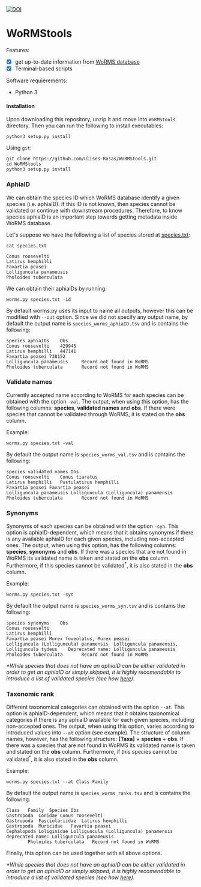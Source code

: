 [![DOI](https://zenodo.org/badge/204058054.svg)](https://zenodo.org/badge/latestdoi/204058054)

# WoRMStools


Features:

- [x] get up-to-date information from [WoRMS database](http://www.marinespecies.org)
- [x] Terminal-based scripts

Software requierements:
* Python 3

#### Installation

Upon downloading this repository, unzip it and move into `WoRMStools` directory. Then you can run the following to install executables: 
```Shell
python3 setup.py install
```

Using `git`:
```Shell
git clone https://github.com/Ulises-Rosas/WoRMStools.git
cd WoRMStools
python3 setup.py install
```

### AphiaID

We can obtain the species ID which WoRMS database identify a given species (i.e. aphiaID). If this ID is not known, then species cannot be validated or continue with downstream procedures. Therefore, to know species aphiaID is an important step towards getting metadata inside WoRMS database.

Let's suppose we have the following a list of species stored at [species.txt](https://github.com/Ulises-Rosas/WoRMStools/blob/master/species.txt):

```Shell
cat species.txt
```

```
Conus roosevelti
Latirus hemphilli
Favartia peasei
Lolliguncula panameusis
Pholoides tuberculata
```
We can obtain their aphiaIDs by running:
```Shell
worms.py species.txt -id
```
By default worms.py uses its input to name all outputs, however this can be modified with `--out` option. Since we did not specify any output name, by default the output name is `species_worms_aphiaID.tsv` and is contains the following:

```Shell
species	aphiaIDs	Obs
Conus roosevelti	429945	
Latirus hemphilli	447141	
Favartia peasei	738152	
Lolliguncula panameusis		Record not found in WoRMS
Pholoides tuberculata		Record not found in WoRMS
```

### Validate names

Currently accepted name according to WoRMS for each species can be obtained with the option `-val`. The output, when using this option, has the following columns: **species**, **validated names** and **obs**. If there were species that cannot be validated through WoRMS, it is stated on the **obs** column. 

Example:
```Shell
worms.py species.txt -val
```
By default the output name is `species_worms_val.tsv` and is contains the following:
```
species	validated names	Obs
Conus roosevelti	Conus tiaratus	
Latirus hemphilli	Pustulatirus hemphilli	
Favartia peasei	Favartia peasei	
Lolliguncula panameusis	Lolliguncula (Lolliguncula) panamensis	
Pholoides tuberculata		Record not found in WoRMS
```

### Synonyms

Synonyms of each species can be obtained with the option `-syn`. This option is aphiaID-dependent, which means that it obtains synonyms if there is any available aphiaID for each given species, including non-accepted ones. The output, when using this option, has the following columns: **species**, **synonyms** and **obs**. If there was a species that are not found in WoRMS its validated name is taken and stated on the **obs** column. Furthermore, if this species cannot be validated<sup>\*</sup>, it is also stated in the **obs** column.

Example:
```Shell
worms.py species.txt -syn
```
By default the output name is `species_worms_syn.tsv` and is contains the following:
```
species	synonyms	Obs
Conus roosevelti		
Latirus hemphilli		
Favartia peasei	Murex foveolatus, Murex peasei	
Lolliguncula (Lolliguncula) panamensis	Lolliguncula panamensis, Lolliguncula tydeus	Deprecated name: Lolliguncula panameusis
Pholoides tuberculata		Record not found in WoRMS
```

*\*While species that does not have an aphiaID can be either validated in order to get an aphiaID or simply skipped, it is highly recomendable to introduce a list of validated species (see how [here](https://github.com/Ulises-Rosas/WoRMStools#validate-names)).*

### Taxonomic rank

Different taxonomical categories can obtained with the option `--at`. This option is aphiaID-dependent, which means that it obtains taxonomical categories if there is any aphiaID available for each given species, including non-accepted ones. The output, when using this option, varies according to introduced values into `--at` option (see example). The structure of column names, however, has the following structure: **\[Taxa\]** + **species** + **obs**. If there was a species that are not found in WoRMS its validated name is taken and stated on the **obs** column. Furthermore, if this species cannot be validated<sup>\*</sup>, it is also stated in the **obs** column.

Example:
```Shell
worms.py species.txt --at Class Family
```
By default the output name is `species_worms_ranks.tsv` and is contains the following:
```
Class	Family	Species	Obs
Gastropoda	Conidae	Conus roosevelti	
Gastropoda	Fasciolariidae	Latirus hemphilli	
Gastropoda	Muricidae	Favartia peasei	
Cephalopoda	Loliginidae	Lolliguncula (Lolliguncula) panamensis	deprecated name: Lolliguncula panameusis
		Pholoides tuberculata	Record not found in WoRMS
```

Finally, this option can be used together with all above options.

*\*While species that does not have an aphiaID can be either validated in order to get an aphiaID or simply skipped, it is highly recomendable to introduce a list of validated species (see how [here](https://github.com/Ulises-Rosas/WoRMStools#validate-names)).*
